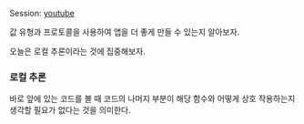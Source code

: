 Session: [youtube](https://www.youtube.com/watch?v=SCW0lb7qClw)

값 유형과 프로토콜을 사용하여 앱을 더 좋게 만들 수 있는지 알아보자.

오늘은 로컬 추론이라는 것에 집중해보자.

### 로컬 추론
바로 앞에 있는 코드를 볼 때 코드의 나머지 부분이 해당 함수와 어떻게 상호 작용하는지 생각할 필요가 없다는 것을 의미한다. 

